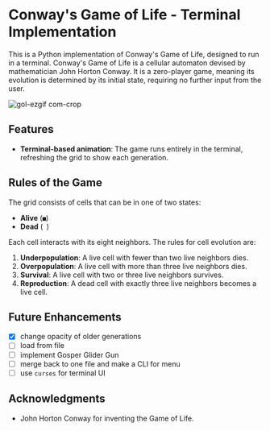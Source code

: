 # Conway's Game of Life - Terminal Implementation

This is a Python implementation of Conway's Game of Life, designed to run in a terminal. Conway's Game of Life is a cellular automaton devised by mathematician John Horton Conway. It is a zero-player game, meaning its evolution is determined by its initial state, requiring no further input from the user.

![gol-ezgif com-crop](https://github.com/user-attachments/assets/e1aa9983-5982-41b5-9704-b2a83d63444d)

## Features
- **Terminal-based animation**: The game runs entirely in the terminal, refreshing the grid to show each generation.

## Rules of the Game
The grid consists of cells that can be in one of two states:
- **Alive** (`■`)
- **Dead** (` `)

Each cell interacts with its eight neighbors. The rules for cell evolution are:
1. **Underpopulation**: A live cell with fewer than two live neighbors dies.
2. **Overpopulation**: A live cell with more than three live neighbors dies.
3. **Survival**: A live cell with two or three live neighbors survives.
4. **Reproduction**: A dead cell with exactly three live neighbors becomes a live cell.

## Future Enhancements
- [x] change opacity of older generations
- [ ] load from file
- [ ] implement Gosper Glider Gun
- [ ] merge back to one file and make a CLI for menu
- [ ] use `curses` for terminal UI 

## Acknowledgments
- John Horton Conway for inventing the Game of Life.
